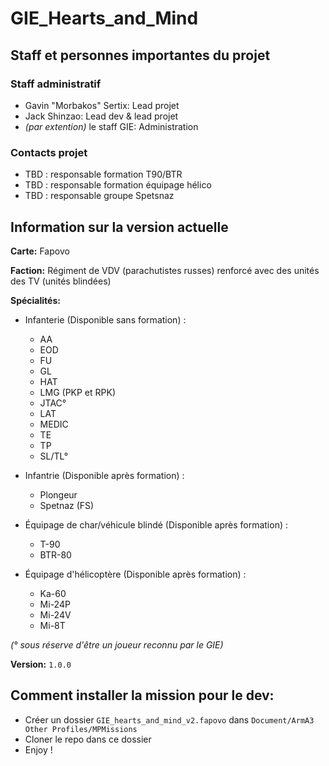 # GIE_Hearts_and_Mind

## Staff et personnes importantes du projet

### Staff administratif
* Gavin "Morbakos" Sertix: Lead projet
* Jack Shinzao: Lead dev & lead projet
* *(par extention)* le staff GIE: Administration

### Contacts projet
* TBD : responsable formation T90/BTR
* TBD : responsable formation équipage hélico
* TBD : responsable groupe Spetsnaz


## Information sur la version actuelle

**Carte:** Fapovo

**Faction:** Régiment de VDV (parachutistes russes) renforcé avec des unités des TV (unités blindées)

**Spécialités:**
* Infanterie (Disponible sans formation) :
  - AA
  - EOD
  - FU
  - GL
  - HAT
  - LMG (PKP et RPK)
  - JTAC°
  - LAT
  - MEDIC
  - TE
  - TP
  - SL/TL°

* Infantrie (Disponible après formation) :
  - Plongeur
  - Spetnaz (FS)

* Équipage de char/véhicule blindé (Disponible après formation) :
  - T-90
  - BTR-80

* Équipage d'hélicoptère (Disponible après formation) :
  - Ka-60
  - Mi-24P
  - Mi-24V
  - Mi-8T

 *(° sous réserve d'être un joueur reconnu par le GIE)*

**Version:** `1.0.0`

## Comment installer la mission pour le dev:
* Créer un dossier `GIE_hearts_and_mind_v2.fapovo` dans `Document/ArmA3 Other Profiles/MPMissions`
* Cloner le repo dans ce dossier
* Enjoy !
